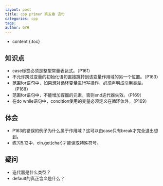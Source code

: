 ```yaml
---
layout: post
title: cpp primer 第五章 语句
categories: cpp
tags: 
author: GYH
---
```


* content
{:toc}

## 知识点

- case标签必须是整型常量表达式。（P161）
- 不允许跨过变量的初始化语句直接跳转到该变量作用域的另一个位置。（P163）
- 范围for语句中，如果想对循环变量进行写操作，必须声明成引用类型。（P168）
- 范围for语句中，不能增加容器的元素，否则end迭代器失效。（P169）
- 在do while语句中，condition使用的变量必须定义在循环体外。（P169）

## 体会

- P163的错误的例子为什么属于作用域？这可以由case只有break才完全退出想到。
- 练习5.12中，cin.get(char)才能读取特殊符号。

## 疑问

- 迭代器是什么类型？
- default的真正含义是什么？